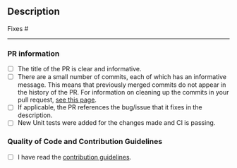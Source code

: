 <!-- DO NOT DELETE THIS TEMPLATE -->

## Description

<!-- please list issues, if any -->
Fixes #

---
<!--
Please add an informative description that covers the changes made by the pull request. 
This checklist is used to make sure that common issues in a pull request are addressed.
This will expedite the process of getting your pull request merged and avoid extra work on your part to fix issues discovered during the review process.
-->

### PR information
<!-- You can mark the following checkboxes as [x] to mark them during the PR creation itself. -->
- [ ] The title of the PR is clear and informative.
- [ ] There are a small number of commits, each of which has an informative message. This means that previously merged commits do not appear in the history of the PR. For information on cleaning up the commits in your pull request, [see this page](https://github.com/Azure/azure-powershell/blob/master/documentation/development-docs/cleaning-up-commits.md).
- [ ] If applicable, the PR references the bug/issue that it fixes in the description.
- [ ] New Unit tests were added for the changes made and CI is passing.

### Quality of Code and Contribution Guidelines
- [ ] I have read the [contribution guidelines](https://github.com/Azure/azure-functions-python-worker/blob/master/.github/CONTRIBUTING.md).

<!-- Thanks for using the checklist -->
